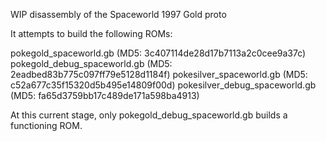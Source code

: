 WIP disassembly of the Spaceworld 1997 Gold proto

It attempts to build the following ROMs:

pokegold_spaceworld.gb         (MD5: 3c407114de28d17b7113a2c0cee9a37c)
pokegold_debug_spaceworld.gb   (MD5: 2eadbed83b775c097ff79e5128d1184f)
pokesilver_spaceworld.gb       (MD5: c52a677c35f15320d5b495e14809f00d)
pokesilver_debug_spaceworld.gb (MD5: fa65d3759bb17c489de171a598ba4913)

At this current stage, only pokegold_debug_spaceworld.gb builds a functioning ROM.

